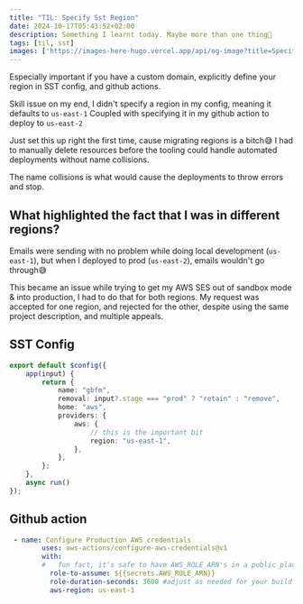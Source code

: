 ```yaml
---
title: "TIL: Specify Sst Region"
date: 2024-10-17T05:43:52+02:00
description: Something I learnt today. Maybe more than one thing👾
tags: [til, sst]
images: ['https://images-here-hugo.vercel.app/api/og-image?title=Specify+SST+Region']
---
```


Especially important if you have a custom domain, explicitly define your region in SST config, and github actions.

Skill issue on my end, I didn't specify a region in my config, meaning it defaults to `us-east-1`
Coupled with specifying it in my github action to deploy to `us-east-2`

Just set this up right the first time, cause migrating regions is a bitch😅
I had to manually delete resources before the tooling could handle automated deployments without name collisions.

The name collisions is what would cause the deployments to throw errors and stop.

## What highlighted the fact that I was in different regions?
Emails were sending with no problem while doing local development (`us-east-1`), but when I deployed to prod (`us-east-2`), emails wouldn't go through😅

This became an issue while trying to get my AWS SES out of sandbox mode & into production, I had to do that for both regions.
My request was accepted for one region, and rejected for the other, despite using the same project description, and multiple appeals.

## SST Config
```ts
export default $config({
	app(input) {
		return {
			name: "gbfm",
			removal: input?.stage === "prod" ? "retain" : "remove",
			home: "aws",
			providers: {
				aws: {
                    // this is the important bit
					region: "us-east-1",
				},
			},
		};
	},
	async run() 
});

```

## Github action

```yaml
 - name: Configure Production AWS credentials
        uses: aws-actions/configure-aws-credentials@v1
        with:
        #   fun fact, it's safe to have AWS_ROLE_ARN's in a public place
          role-to-assume: ${{secrets.AWS_ROLE_ARN}}
          role-duration-seconds: 3600 #adjust as needed for your build time
          aws-region: us-east-1
```